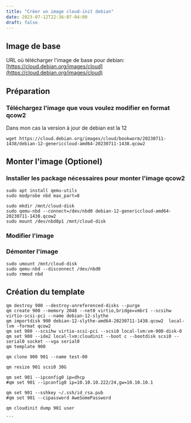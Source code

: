 ```yaml
---
title: "Créer un image cloud-init debian"
date: 2023-07-12T22:36:07-04:00
draft: false
---
```


## Image de base
URL où télécharger l'image de base pour debian:
[https://cloud.debian.org/images/cloud](https://cloud.debian.org/images/cloud)

## Préparation
### Téléchargez l'image que vous voulez modifier en format qcow2
Dans mon cas la version à jour de debian est la 12
```
wget https://cloud.debian.org/images/cloud/bookworm/20230711-1438/debian-12-genericcloud-amd64-20230711-1438.qcow2
```

## Monter l'image (Optionel)
### Installer les package nécessaires pour monter l'image qcow2
```
sudo apt install qemu-utils
sudo modprobe nbd max_part=8
```
```
sudo mkdir /mnt/cloud-disk
sudo qemu-nbd --connect=/dev/nbd0 debian-12-genericcloud-amd64-20230711-1438.qcow2
sudo mount /dev/nbd0p1 /mnt/cloud-disk
```

### Modifier l'image

### Démonter l'image
```
sudo umount /mnt/cloud-disk
sudo qemu-nbd --disconnect /dev/nbd0
sudo rmmod nbd
```

## Création du template
```
qm destroy 900 --destroy-unreferenced-disks --purge
qm create 900 --memory 2048 --net0 virtio,bridge=vmbr1 --scsihw virtio-scsi-pci --name debian-12-slythe
qm importdisk 900 debian-12-slythe-amd64-20230711-1438.qcow2  local-lvm -format qcow2
qm set 900 --scsihw virtio-scsi-pci --scsi0 local-lvm:vm-900-disk-0
qm set 900 --ide2 local-lvm:cloudinit --boot c --bootdisk scsi0 --serial0 socket --vga serial0
qm template 900
````

````
qm clone 900 901 --name test-00

qm resize 901 scsi0 30G

qm set 901 --ipconfig0 ip=dhcp
#qm set 901 --ipconfig0 ip=10.10.10.222/24,gw=10.10.10.1

qm set 901 --sshkey ~/.ssh/id_rsa.pub
#qm set 901 --cipassword AweSomePassword

qm cloudinit dump 901 user

```
